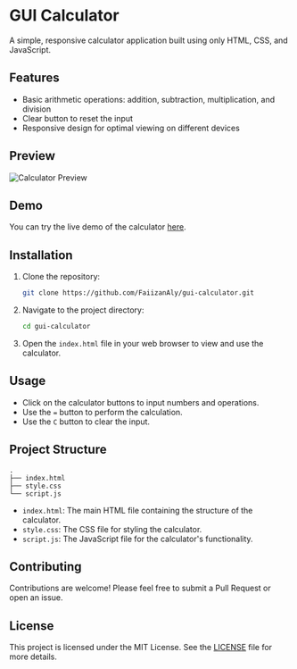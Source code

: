 # GUI Calculator

A simple, responsive calculator application built using only HTML, CSS, and JavaScript.

## Features

- Basic arithmetic operations: addition, subtraction, multiplication, and division
- Clear button to reset the input
- Responsive design for optimal viewing on different devices

## Preview

![Calculator Preview](path_to_screenshot.png)

## Demo

You can try the live demo of the calculator [here](https://calculatorbyfaizan.netlify.app/).

## Installation

1. Clone the repository:
   ```bash
   git clone https://github.com/FaiizanAly/gui-calculator.git
   ```

2. Navigate to the project directory:
   ```bash
   cd gui-calculator
   ```

3. Open the `index.html` file in your web browser to view and use the calculator.

## Usage

- Click on the calculator buttons to input numbers and operations.
- Use the `=` button to perform the calculation.
- Use the `C` button to clear the input.

## Project Structure

```plaintext
.
├── index.html
├── style.css
└── script.js
```

- `index.html`: The main HTML file containing the structure of the calculator.
- `style.css`: The CSS file for styling the calculator.
- `script.js`: The JavaScript file for the calculator's functionality.

## Contributing

Contributions are welcome! Please feel free to submit a Pull Request or open an issue.

## License

This project is licensed under the MIT License. See the [LICENSE](LICENSE) file for more details.
